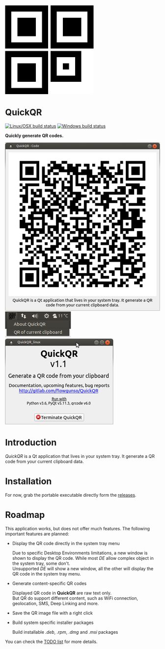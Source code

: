 ![QuickQR logo](resources/icons/quickqr.svg)
# QuickQR

[![Linux/OSX build status](https://travis-ci.org/flowgunso/QuickQR.svg)](https://travis-ci.org/flowgunso/QuickQR)
[![Windows build status](https://ci.appveyor.com/api/projects/status/ym9ls83a7r3hja8q?svg=true)](https://ci.appveyor.com/project/flowgunso/quickqr)

__Quickly generate QR codes.__

<span>
    <img src="docs/demo_qr-window.png" alt="Demonstrate the QR display"/>
    <img src="docs/demo_tray-menu.png" alt="Demonstrate the tray menu"/>
    <img src="docs/demo_about-window.png" alt="Demonstrate the about page"/>
</span>

# Introduction

*QuickQR* is a Qt application that lives in your system tray.
It generate a QR code from your current clipboard data.

# Installation

For now, grab the portable executable directly form the [releases](https://github.com/flowgunso/QuickQR/releases).

# Roadmap

This application works, but does not offer much features.
The following important features are planned:

- Display the QR code directly in the system tray menu

    Due to specific Desktop Environments limitations, a new window is shown to display the QR code.
    While most _DE_ allow complex object in the system tray, some don't.  
    Unsupported _DE_ will show a new window, all the other will display the QR code in the system tray menu.

- Generate content-specific QR codes

    Displayed QR code in __QuickQR__ are raw text only.  
    But QR do support different content, such as WiFi connection, geolocation, SMS, Deep Linking and more.

- Save the QR image file with a right click

- Build system specific installer packages
    
    Build installable *.deb*, *.rpm*, *.dmg* and *.msi* packages 

You can check the [TODO list](TODO.md) for more details.


